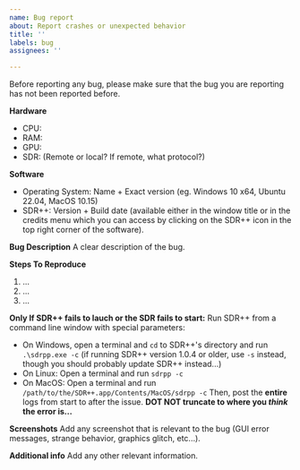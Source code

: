 ```yaml
---
name: Bug report
about: Report crashes or unexpected behavior
title: ''
labels: bug
assignees: ''

---
```


Before reporting any bug, please make sure that the bug you are reporting has not been reported before.

**Hardware**
- CPU: 
- RAM:
- GPU: 
- SDR: (Remote or local? If remote, what protocol?)

**Software**
- Operating System: Name + Exact version (eg. Windows 10 x64, Ubuntu 22.04, MacOS 10.15)
- SDR++: Version + Build date (available either in the window title or in the credits menu which you can access by clicking on the SDR++ icon in the top right corner of the software).

**Bug Description**
A clear description of the bug.

**Steps To Reproduce**
1. ...
2. ...
3. ...

**Only If SDR++ fails to lauch or the SDR fails to start:**
Run SDR++ from a command line window with special parameters:
* On Windows, open a terminal and `cd` to SDR++'s directory and run `.\sdrpp.exe -c` (if running SDR++ version 1.0.4 or older, use `-s` instead, though you should probably update SDR++ instead...)
* On Linux: Open a terminal and run `sdrpp -c`
* On MacOS: Open a terminal and run `/path/to/the/SDR++.app/Contents/MacOS/sdrpp -c`
Then, post the **entire** logs from start to after the issue. **DOT NOT truncate to where you *think* the error is...**

**Screenshots**
Add any screenshot that is relevant to the bug (GUI error messages, strange behavior, graphics glitch, etc...).

**Additional info**
Add any other relevant information.
